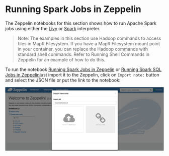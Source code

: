 # Running Spark Jobs in Zeppelin

The Zeppelin notebooks for this section shows how to run Apache Spark jobs using either the [Livy](https://mapr.com/docs/61/Zeppelin/ConfigureLivyInterpreter.html#task_t1d_4yj_qbb) or [Spark](https://mapr.com/docs/61/Zeppelin/ConfigureSparkInterpreter.html#task_t1d_4yj_qbb) interpreter.

> Note: The examples in this section use Hadoop commands to access files in MapR Filesystem. If you have a MapR Filesystem mount point in your container, you can replace the Hadoop commands with standard shell commands. Refer to Running Shell Commands in Zeppelin for an example of how to do this.

To run the notebook [Running Spark Jobs in Zeppelin](notebook/running-spark-jobs-in-zeppelin.json) or [Running Spark SQL Jobs in Zeppelin](notebook/running-spark-sql-jobs-in-zeppelin.json)just import it to the Zeppelin, click on  `Import note:` button and select the JSON file or put the link to the notebook:

![import Zeppelin notebook](images/zeppelin-import.png)

